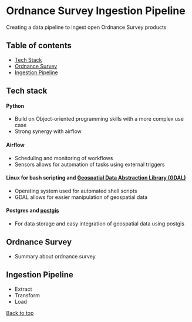 # Ordnance Survey Ingestion Pipeline
Creating a data pipeline to ingest open Ordnance Survey products

## Table of contents
- [Tech Stack](https://github.com/SuperSalcedo22/os_open_pipeline#Ordnance-Survey)
- [Ordnance Survey](https://github.com/SuperSalcedo22/os_open_pipeline#Ordnance-Survey)
- [Ingestion Pipeline](https://github.com/SuperSalcedo22/os_open_pipeline#Ingestion-Pipeline)


## Tech stack
#### Python
- Build on Object-oriented programming skills with a more complex use case
- Strong synergy with airflow 
#### Airflow
- Scheduling and monitoring of workflows
- Sensors allows for automation of tasks using external triggers
#### Linux for bash scripting and [Geospatial Data Abstraction Library (GDAL)](https://gdal.org/index.html)
- Operating system used for automated shell scripts
- GDAL allows for easier manipulation of geospatial data
#### Postgres and [postgis](https://postgis.net/)
- For data storage and easy integration of geospatial data using postgis

## Ordnance Survey
- Summary about ordnance survey

## Ingestion Pipeline
- Extract
- Transform
- Load


[Back to top](https://github.com/SuperSalcedo22/os_open_pipeline)
